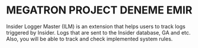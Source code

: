 # 
# MEGATRON PROJECT DENEME EMIR
Insider Logger Master (ILM) is an extension that helps users to track logs triggered by Insider. Logs that are sent to the Insider database, GA and etc. Also, you will be able to track and check implemented system rules.
